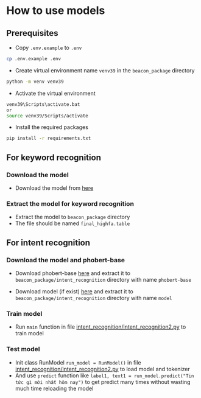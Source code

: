 # How to use models

## Prerequisites

- Copy `.env.example` to `.env`

```bash
cp .env.example .env
```

- Create virtual environment name `venv39` in the `beacon_package` directory

```bash
python -m venv venv39
```

- Activate the virtual environment

```bash
venv39\Scripts\activate.bat
or
source venv39/Scripts/activate
```

- Install the required packages

```bash
pip install -r requirements.txt
```

## For keyword recognition

### Download the model

- Download the model from [here](https://drive.google.com/file/d/1ONfdlW9YaY7E72WkTM5iDe0O8sQaJZi7/view?usp=drive_link)

### Extract the model for keyword recognition

- Extract the model to `beacon_package` directory
- The file should be named `final_highfa.table`

## For intent recognition

### Download the model and phobert-base

- Download phobert-base [here](https://public.vinai.io/PhoBERT_base_transformers.tar.gz) and extract it to `beacon_package/intent_recognition` directory with name `phobert-base`

- Download model (if exist) [here](https://drive.google.com/drive/folders/1-LqljTTvDh4KK8lh2kNxK_pGF_BYQ-4V?usp=drive_link) and extract it to `beacon_package/intent_recognition` directory with name `model`

### Train model

- Run `main` function in file [intent_recognition/intent_recognition2.py](./intent_recognition/intent_recognition.bk.py) to train model

### Test model

- Init class RunModel `run_model = RunModel()` in file [intent_recognition/intent_recognition2.py](./intent_recognition/intent_recognition.bk.py) to load model and tokenizer
- And use `predict` function like `label1, text1 = run_model.predict("Tin tức gì mới nhất hôm nay")` to get predict many times without wasting much time reloading the model
